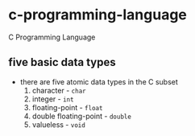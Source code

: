 # c-programming-language
C Programming Language

## five basic data types
* there are five atomic data types in the C subset
	1. character				- `char`
	2. integer					- `int`
	3. floating-point			- `float`
	4. double floating-point	- `double`
	5. valueless				- `void`